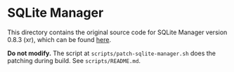 # SQLite Manager

This directory contains the original source code for SQLite Manager version 0.8.3 (xr), which can be found [here](https://github.com/lazierthanthou/sqlite-manager/releases).

**Do not modify.** The script at `scripts/patch-sqlite-manager.sh` does the patching during build. See `scripts/README.md`.
